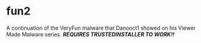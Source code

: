 # fun2
A continuation of the VeryFun malware that Danooct1 showed on his Viewer Made Malware series. ***REQUIRES TRUSTEDINSTALLER TO WORK!!***
